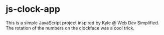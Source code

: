 # js-clock-app

This is a simple JavaScript project inspired by Kyle @ Web Dev Simplified.  The rotation of the numbers on the clockface was a cool trick.
